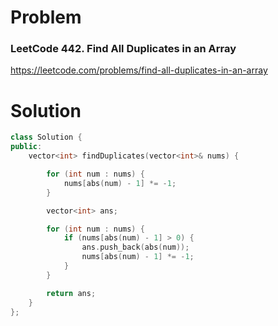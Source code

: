 
# Problem
### LeetCode 442. Find All Duplicates in an Array
https://leetcode.com/problems/find-all-duplicates-in-an-array

# Solution
```c++
class Solution {
public:
    vector<int> findDuplicates(vector<int>& nums) {

        for (int num : nums) {
            nums[abs(num) - 1] *= -1;
        }

        vector<int> ans;

        for (int num : nums) {
            if (nums[abs(num) - 1] > 0) {
                ans.push_back(abs(num));
                nums[abs(num) - 1] *= -1;
            }
        }

        return ans;
    }
};
```